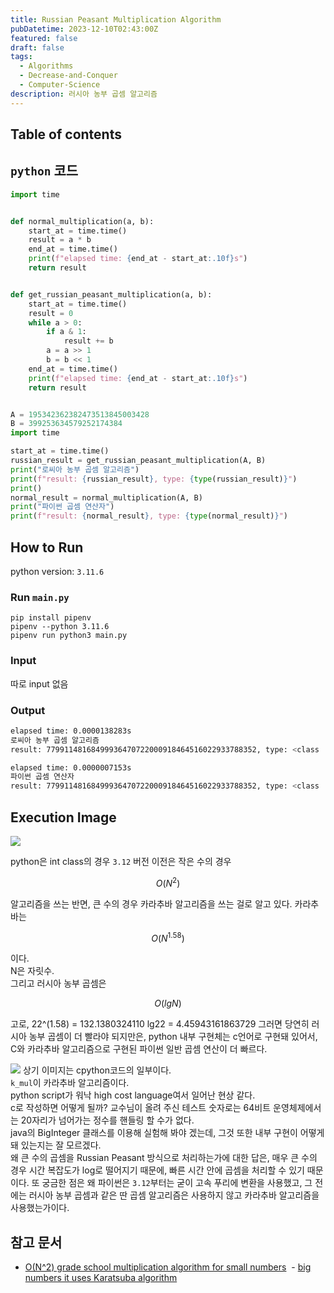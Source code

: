 ```yaml
---
title: Russian Peasant Multiplication Algorithm
pubDatetime: 2023-12-10T02:43:00Z
featured: false
draft: false
tags:
  - Algorithms
  - Decrease-and-Conquer
  - Computer-Science
description: 러시아 농부 곱셈 알고리즘
---
```


## Table of contents

## `python` 코드

```python
import time


def normal_multiplication(a, b):
    start_at = time.time()
    result = a * b
    end_at = time.time()
    print(f"elapsed time: {end_at - start_at:.10f}s")
    return result


def get_russian_peasant_multiplication(a, b):
    start_at = time.time()
    result = 0
    while a > 0:
        if a & 1:
            result += b
        a = a >> 1
        b = b << 1
    end_at = time.time()
    print(f"elapsed time: {end_at - start_at:.10f}s")
    return result


A = 195342362382473513845003428
B = 399253634579252174384
import time

start_at = time.time()
russian_result = get_russian_peasant_multiplication(A, B)
print("로씨아 농부 곱셈 알고리즘")
print(f"result: {russian_result}, type: {type(russian_result)}")
print()
normal_result = normal_multiplication(A, B)
print("파이썬 곱셈 연산자")
print(f"result: {normal_result}, type: {type(normal_result)}")

```

## How to Run

python version: `3.11.6`

### Run `main.py`

```
pip install pipenv
pipenv --python 3.11.6
pipenv run python3 main.py
```

### Input

따로 input 없음

### Output

```zsh
elapsed time: 0.0000138283s
로씨아 농부 곱셈 알고리즘
result: 77991148168499936470722000918464516022933788352, type: <class 'int'>

elapsed time: 0.0000007153s
파이썬 곱셈 연산자
result: 77991148168499936470722000918464516022933788352, type: <class 'int'>
```

## Execution Image

![](https://res.cloudinary.com/gyunseo-blog/image/upload/f_auto/v1702143853/image_uvefm0.png)

python은 int class의 경우 `3.12` 버전 이전은 작은 수의 경우

$$
O(N^2)
$$

알고리즘을 쓰는 반면, 큰 수의 경우 카라추바 알고리즘을 쓰는 걸로 알고 있다.
카라추바는

$$
O(N^{1.58})
$$

이다.  
N은 자릿수.  
그리고 러시아 농부 곱셈은

$$
O(lgN)
$$

고로,
22^(1.58) = 132.1380324110
lg22 = 4.45943161863729
그러면 당연히 러시아 농부 곱셈이 더 빨라야 되지만은, python 내부 구현체는 c언어로 구현돼 있어서, C와 카라추바 알고리즘으로 구현된 파이썬 일반 곱셈 연산이 더 빠르다.

![](https://res.cloudinary.com/gyunseo-blog/image/upload/f_auto/v1702145388/image_pguv0o.png)
상기 이미지는 cpython코드의 일부이다.  
`k_mul`이 카라추바 알고리즘이다.  
python script가 워낙 high cost language여서 일어난 현상 같다.  
c로 작성하면 어떻게 될까?
교수님이 올려 주신 테스트 숫자로는 64비트 운영체제에서는 20자리가 넘어가는 정수를 핸들링 할 수가 없다.  
java의 BigInteger 클래스를 이용해 실험해 봐야 겠는데, 그것 또한 내부 구현이 어떻게 돼 있는지는 잘 모르겠다.  
왜 큰 수의 곱셈을 Russian Peasant 방식으로 처리하는가에 대한 답은, 매우 큰 수의 경우 시간 복잡도가 log로 떨어지기 때문에, 빠른 시간 안에 곱셈을 처리할 수 있기 때문이다.
또 궁금한 점은 왜 파이썬은 `3.12`부터는 굳이 고속 푸리에 변환을 사용했고, 그 전에는 러시아 농부 곱셈과 같은 딴 곱셈 알고리즘은 사용하지 않고 카라추바 알고리즘을 사용했는가이다.

## 참고 문서

- [O(N^2) grade school multiplication algorithm for small numbers](http://hg.python.org/cpython/file/b514339e41ef/Objects/longobject.c#l2570)
 - [big numbers it uses Karatsuba algorithm](http://hg.python.org/cpython/file/b514339e41ef/Objects/longobject.c#l2694)
